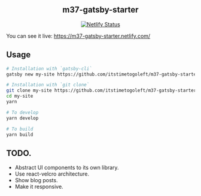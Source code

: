 <h2 align="center">
    m37-gatsby-starter
</h2>

<p align="center">
  <a href="https://app.netlify.com/sites/m37-gatsby-starter/deploys">
    <img
      src="https://api.netlify.com/api/v1/badges/b42b1322-6e4b-455a-89cd-9997467bbd91/deploy-status"
      alt="Netlify Status"
    />
  </a>
</p>


You can see it live: https://m37-gatsby-starter.netlify.com/

## Usage

```bash
# Installation with `gatsby-cli`
gatsby new my-site https://github.com/itstimetogoleft/m37-gatsby-starter

# Installation with `git clone`
git clone my-site https://github.com/itstimetogoleft/m37-gatsby-starter.git
cd my-site
yarn

# To develop
yarn develop

# To build
yarn build

```

## TODO.
- Abstract UI components to its own library.
- Use react-velcro architecture.
- Show blog posts.
- Make it responsive.
